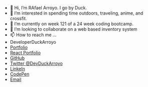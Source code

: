 - 👋 Hi, I’m RAfael Arroyo. I go by Duck. 
- 👀 I’m interested in spending time outdoors, traveling, anime, and crossfit.
- 🌱 I’m currently on week 121 of a 24 week coding bootcamp. 
- 💞️ I’m looking to collaborate on a web based inventory system
- 📫 How to reach me ...
- DeveloperDuckArroyo
- [Portfolio](https://duckarroyo.github.io/challenge2)
- [React Portfolio](http://DuckArroyo.github.io/challenge20)
- [GitHub](https://github.com/DuckArroyo)
- [Twitter @DevDuckArroyo](https://twitter.com/DevDuckArroyo)
- [LinkeIn](https://www.linkedin.com/in/duckarroyo)
- [CodePen](https://codepen.io/DeveloperDuckArroyo)
- [Email](mailto:DeveloperDuckArroyo@gmail.com)
<!---
DuckArroyo/DuckArroyo is a ✨ special ✨ repository because its `README.md` (this file) appears on your GitHub profile.
You can click the Preview link to take a look at your changes.
--->
